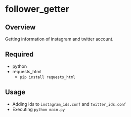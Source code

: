 # follower_getter

## Overview

Getting information of instagram and twitter account.

## Required

* python
* requests_html
  * `pip install requests_html`
  
## Usage

* Adding ids to `instagram_ids.conf` and `twitter_ids.conf`
* Executing `python main.py`
